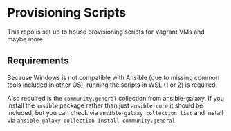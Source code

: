 # Provisioning Scripts
This repo is set up to house provisioning scripts for Vagrant VMs and maybe more.

## Requirements 

Because Windows is not compatible with Ansible (due to missing common tools included in other OS), running the scripts in WSL (1 or 2) is required.

Also required is the `community.general` collection from ansible-galaxy. If you install the `ansible` package rather than just  `ansible-core` it should be included, but you can check via `ansible-galaxy collection list` and install via `ansible-galaxy collection install community.general`